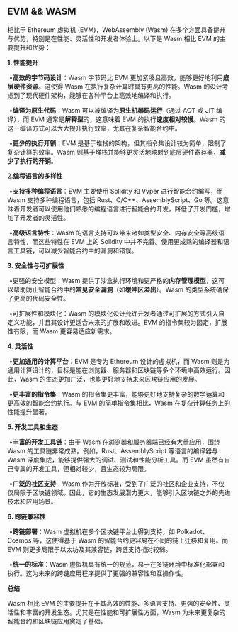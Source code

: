 ## EVM && WASM

相比于 Ethereum 虚拟机 (EVM)，WebAssembly (Wasm) 在多个方面具备提升与优势，特别是在性能、灵活性和开发者体验上。以下是 Wasm 相比 EVM 的主要提升和优势：

**1. 性能提升**

​	•**高效的字节码设计**：Wasm 字节码比 EVM 更加紧凑且高效，能够更好地利用**底层硬件资源**。这使得 Wasm 在执行复杂计算时具有更高的性能。Wasm 的设计考虑到了现代硬件架构，能够在各种平台上高效地编译和执行。

​	•**编译为原生代码**：Wasm 可以被编译为**原生机器码运行**（通过 AOT 或 JIT 编译），而 EVM 通常是**解释型**的，这意味着 EVM 的执行**速度相对较慢**。Wasm 的这一编译方式可以大大提升执行效率，尤其在复杂智能合约中。

​	•**更少的执行开销**：EVM 是基于堆栈的架构，但其指令集设计较为简单，限制了复杂计算的效率。Wasm 则基于堆栈并能够更灵活地映射到底层硬件寄存器，**减少了执行的开销**。

2.**编程语言的多样性**

​	•**支持多种编程语言**：EVM 主要使用 Solidity 和 Vyper 进行智能合约编写，而 Wasm 支持多种编程语言，包括 Rust、C/C++、AssemblyScript、Go 等。这意味着开发者可以使用他们熟悉的编程语言进行智能合约开发，降低了开发门槛，增加了开发者的灵活性。

​	•**高级语言特性**：Wasm 的语言支持可以带来诸如类型安全、内存安全等高级语言特性，而这些特性在 EVM 上的 Solidity 中并不完善。使用更成熟的编译器和语言工具链，可以减少智能合约中的漏洞和错误。

**3. 安全性与可扩展性**

​	•更强的安全模型：Wasm 提供了沙盒执行环境和更严格的**内存管理模型**，这可以帮助防止智能合约中的**常见安全漏洞**（如**缓冲区溢出**）。Wasm 的类型系统确保了更高的代码安全性。

​	•可扩展性和模块化：Wasm 的模块化设计允许开发者通过可扩展的方式引入自定义功能，并且其设计更适合未来的扩展和改进。EVM 的指令集较为固定，扩展性有限，而 Wasm 更容易适应新需求。

**4. 灵活性**

​	•**更加通用的计算平台**：EVM 是专为 Ethereum 设计的虚拟机，而 Wasm 则是为通用计算设计的，目标是能在浏览器、服务器和区块链等多个环境中高效运行。因此，Wasm 的生态更加广泛，也能更好地支持未来区块链应用的发展。

​	•**更丰富的指令集**：Wasm 的指令集更丰富，能够更好地支持复杂的数学运算和更高效的智能合约执行。与 EVM 的简单指令集相比，Wasm 在复杂计算任务上的性能提升显著。

**5. 开发工具和生态**

​	•**丰富的开发工具链**：由于 Wasm 在浏览器和服务器端已经有大量应用，围绕 Wasm 的工具链非常成熟。例如，Rust、AssemblyScript 等语言的编译器与 Wasm 深度集成，能够提供强大的调试、测试和性能分析工具。而 EVM 虽然有自己专属的开发工具，但相对较少，且生态较为局限。

​	•**广泛的社区支持**：Wasm 作为开放标准，受到了广泛的社区和企业支持，不仅仅局限于区块链领域。因此，它的生态发展潜力更大，能够引入区块链之外的先进技术和应用场景。

**6. 跨链兼容性**

​	•**跨链部署**：Wasm 虚拟机在多个区块链平台上得到支持，如 Polkadot、Cosmos 等，这使得基于 Wasm 的智能合约更容易在不同的链上迁移和复用。而 EVM 则更多局限于以太坊及其兼容链，跨链支持相对较弱。

​	•**统一的标准**：Wasm 虚拟机具有统一的规范，易于在多链环境中标准化部署和执行。这为未来的跨链应用程序提供了更强的兼容性和互操作性。

**总结**

Wasm 相比 EVM 的主要提升在于其高效的性能、多语言支持、更强的安全性、灵活性和丰富的开发生态。尤其是在性能和可扩展性方面，Wasm 为未来更复杂的智能合约和区块链应用奠定了基础。





